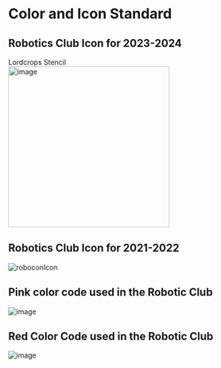 # Color and Icon Standard 
## Robotics Club Icon for 2023-2024
Lordcrops Stencil  
<img width="324" alt="image" src="https://github.com/PolyU-Robocon/IGGG-Standard/assets/45313904/f2b5bcdc-e252-4ace-ba18-6b2bb7a2c879">



## Robotics Club Icon for 2021-2022 
![roboconIcon](https://user-images.githubusercontent.com/45313904/142733081-d5c96d8e-38bf-4233-a97a-8e6d16fd7ac4.png)

## Pink color code used in the Robotic Club
![image](https://user-images.githubusercontent.com/45313904/142733125-71ce35ad-3c26-411d-9291-bdc80f3049b2.png)

## Red Color Code used in the Robotic Club 
![image](https://user-images.githubusercontent.com/45313904/142733145-94c20518-aaf9-4230-8c9c-1768dc2113d2.png)
